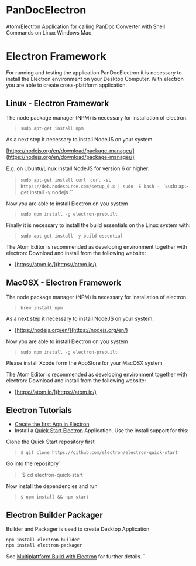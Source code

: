 # PanDocElectron
Atom/Electron Application for calling PanDoc Converter with Shell Commands on Linux Windows Mac


# Electron Framework
For running and testing the application PanDocElectron it is necessary to install the Electron environment on your Desktop Computer. With electron you are able to create cross-plattform application.

## Linux - Electron Framework
The node package manager (NPM) is necessary for installation of electron.

> `sudo apt-get install npm`

As a next step it necessary to install NodeJS on your system.

[https://nodejs.org/en/download/package-manager/](https://nodejs.org/en/download/package-manager/)

E.g. on Ubuntu/Linux install NodeJS for version 6 or higher:

> `sudo apt-get install curl `
> `curl -sL https://deb.nodesource.com/setup_6.x | sudo -E bash - `
> `sudo apt-get install -y nodejs ``


Now you are able to install Electron on you system

> `sudo npm install -g electron-prebuilt`

Finally it is necessary to install the build essentials on the Linux system with:

> `sudo apt-get install -y build-essential `

The Atom Editor is recommended as developing environment together with electron:
Download and install from  the following website:

* [https://atom.io/](https://atom.io/)

## MacOSX - Electron Framework
The node package manager (NPM) is necessary for installation of electron.

> `brew install npm`

As a next step it necessary to install NodeJS on your system.

* [https://nodejs.org/en/](https://nodejs.org/en/)

Now you are able to install Electron on you system

> `sudo npm install -g electron-prebuilt`

Please install Xcode form the AppStore for your MacOSX system

The Atom Editor is recommended as developing environment together with electron:
Download and install from  the following website:

* [https://atom.io/](https://atom.io/)

## Electron Tutorials

* [Create the first App in Electron](https://www.youtube.com/watch?v=ojX5yz35v4M)
* Install a [Quick Start Electron](http://electron.atom.io/) Application. Use the install support for this:

Clone the Quick Start repository first
> `$ git clone https://github.com/electron/electron-quick-start`

Go into the repository`
> `$ cd electron-quick-start ``

Now install the dependencies and run
> `$ npm install && npm start `

## Electron Builder Packager

Builder and Packager is used to create Desktop Application
```bash
npm install electron-builder
npm install electron-packager

```

See [Multiplattform Build with Electron](https://github.com/electron-userland/electron-builder/wiki/Multi-Platform-Build) for further details.
            `
